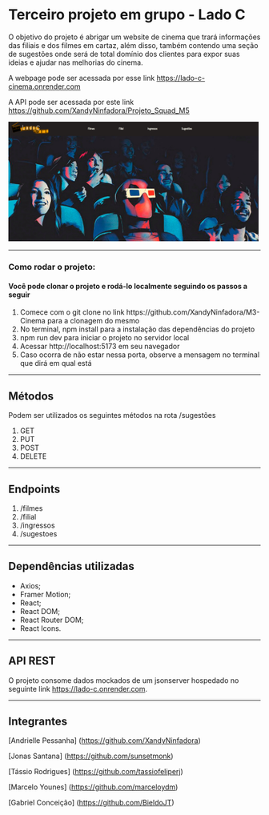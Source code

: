 # Terceiro projeto em grupo - Lado C
O objetivo do projeto é abrigar um website de cinema que trará informações das filiais e dos filmes em cartaz, além disso, também contendo uma seção de sugestões onde será de total domínio dos clientes para expor suas ideias e ajudar nas melhorias do cinema.

A webpage pode ser acessada por esse link https://lado-c-cinema.onrender.com

A API pode ser acessada por este link https://github.com/XandyNinfadora/Projeto_Squad_M5


<img src="site.png" width="500px"/>

<hr>
<h3> Como rodar o projeto:</h3>
<h4> Você pode clonar o projeto e rodá-lo localmente seguindo os passos a seguir</h4>
<ol>
<li> Comece com o git clone no link https://github.com/XandyNinfadora/M3-Cinema para a clonagem do mesmo </li>
<li> No terminal, npm install para a instalação das dependências do projeto </li>
<li> npm run dev para iniciar o projeto no servidor local </li>
<li> Acessar http://localhost:5173 em seu navegador </li>
<li> Caso ocorra de não estar nessa porta, observe a mensagem no terminal que dirá em qual está </li>
</ol>

<hr>

## Métodos
Podem ser utilizados os seguintes métodos na rota /sugestões
<ol>
<li> GET </li>
<li> PUT </li>
<li> POST </li>
<li> DELETE </li>
</ol>

<hr>

## Endpoints
<ol>
<li> /filmes </li>
<li> /filial </li>
<li> /ingressos </li>
<li> /sugestoes </li>
</ol>

<hr>

## Dependências utilizadas
- Axios;
- Framer Motion;
- React;
- React DOM; 
- React Router DOM;
- React Icons.

<hr>

## API REST
O projeto consome dados mockados de um jsonserver hospedado no seguinte link https://lado-c.onrender.com.

<hr>

## Integrantes

[Andrielle Pessanha] (https://github.com/XandyNinfadora)

[Jonas Santana] (https://github.com/sunsetmonk)

[Tássio Rodrigues] (https://github.com/tassiofeliperj)

[Marcelo Younes] (https://github.com/marceloydm)

[Gabriel Conceição] (https://github.com/BieldoJT)

<br>
